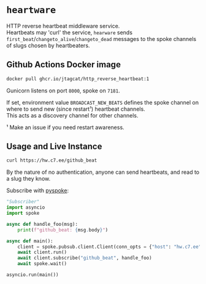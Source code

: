 # `heartware`
HTTP reverse heartbeat middleware service.  
Heartbeats may 'curl' the service, `hearware` sends `first_beat`/`changeto_alive`/`changeto_dead` messages to the spoke channels of slugs chosen by heartbeaters.

## Github Actions Docker image
```sh
docker pull ghcr.io/jtagcat/http_reverse_heartbeat:1
```
Gunicorn listens on port `8000`, spoke on `7181`.

If set, environment value `BROADCAST_NEW_BEATS` defines the spoke channel on where to send new (since restart¹) heartbeat channels.  
This acts as a discovery channel for other channels.

¹ Make an issue if you need restart awareness.

## Usage and Live Instance
```sh
curl https://hw.c7.ee/github_beat
```

By the nature of no authentication, anyone can send heartbeats, and read  to a slug they know.

Subscribe with [pyspoke](https://gitlab.com/samflam/pyspoke):
```py
"Subscriber"
import asyncio
import spoke

async def handle_foo(msg):
    print(f"github_beat: {msg.body}")

async def main():
    client = spoke.pubsub.client.Client(conn_opts = {"host": "hw.c7.ee"})
    await client.run()
    await client.subscribe("github_beat", handle_foo)
    await spoke.wait()

asyncio.run(main())
```
